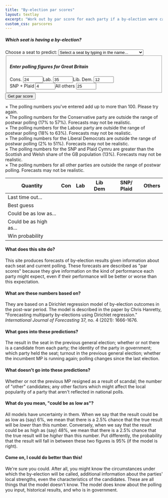 ```yaml
---
title: "By-election par scores"
layout: textlay
excerpt: "Work out by par score for each party if a by-election were called"
custom_css: parscores
---
```


<script src="{{ site.url }}{{ site.baseurl }}/js/byelx_seat_data_display.js"></script>
<script src="{{ site.url }}{{ site.baseurl }}/js/jquery.min.js"></script>
<script src="{{ site.url }}{{ site.baseurl }}/js/math.min.js"></script>
<script src="{{ site.url }}{{ site.baseurl }}/js/jstat.min.js"></script>
<script src="{{ site.url }}{{ site.baseurl }}/js/selectize.min.js"></script>
<script src="{{ site.url }}{{ site.baseurl }}/js/byelx_seat_data.js"></script>
<script src="{{ site.url }}{{ site.baseurl }}/js/byelx_fe_lab.js"></script>
<script src="{{ site.url }}{{ site.baseurl }}/js/byelx_fe_lib.js"></script>
<script src="{{ site.url }}{{ site.baseurl }}/js/byelx_fe_nat.js"></script>
<script src="{{ site.url }}{{ site.baseurl }}/js/byelx_fe_oth.js"></script>
<script src="{{ site.url }}{{ site.baseurl }}/js/byelx_phi.js"></script>
<script src="{{ site.url }}{{ site.baseurl }}/js/byelx_parscores.js"></script>
<form onsubmit = "formhandler(); return false">
      <div class = "control-group">
	  <h5>Which seat is having a by-election?</h5>
      <label for = "select-seat">Choose a seat to predict:</label>
      <select id = "select-seat" class = "demo-default" placeholder = "Select a seat...">
	<option value =''>Select a seat by typing in the name...</option>
	<option value ='1'>Aberafan Maesteg</option>
 <option value ='2'>Aberdeen North</option>
 <option value ='3'>Aberdeen South</option>
 <option value ='4'>Aberdeenshire North and Moray East</option>
 <option value ='5'>Airdrie and Shotts</option>
 <option value ='6'>Aldershot</option>
 <option value ='7'>Aldridge-Brownhills</option>
 <option value ='8'>Alloa and Grangemouth</option>
 <option value ='9'>Altrincham and Sale West</option>
 <option value ='10'>Alyn and Deeside</option>
 <option value ='11'>Amber Valley</option>
 <option value ='12'>Angus and Perthshire Glens</option>
 <option value ='13'>Arbroath and Broughty Ferry</option>
 <option value ='14'>Argyll, Bute and South Lochaber</option>
 <option value ='15'>Arundel and South Downs</option>
 <option value ='16'>Ashfield</option>
 <option value ='17'>Ashford</option>
 <option value ='18'>Ashton-under-Lyne</option>
 <option value ='19'>Aylesbury</option>
 <option value ='20'>Ayr, Carrick and Cumnock</option>
 <option value ='21'>Banbury</option>
 <option value ='22'>Bangor Aberconwy</option>
 <option value ='23'>Barking</option>
 <option value ='24'>Barnsley North</option>
 <option value ='25'>Barnsley South</option>
 <option value ='26'>Barrow and Furness</option>
 <option value ='27'>Basildon and Billericay</option>
 <option value ='28'>Basingstoke</option>
 <option value ='29'>Bassetlaw</option>
 <option value ='30'>Bath</option>
 <option value ='31'>Bathgate and Linlithgow</option>
 <option value ='32'>Battersea</option>
 <option value ='33'>Beaconsfield</option>
 <option value ='34'>Beckenham and Penge</option>
 <option value ='35'>Bedford</option>
 <option value ='36'>Bermondsey and Old Southwark</option>
 <option value ='37'>Berwickshire, Roxburgh and Selkirk</option>
 <option value ='38'>Bethnal Green and Stepney</option>
 <option value ='39'>Beverley and Holderness</option>
 <option value ='40'>Bexhill and Battle</option>
 <option value ='41'>Bexleyheath and Crayford</option>
 <option value ='42'>Bicester and Woodstock</option>
 <option value ='43'>Birkenhead</option>
 <option value ='44'>Birmingham Edgbaston</option>
 <option value ='45'>Birmingham Erdington</option>
 <option value ='46'>Birmingham Hall Green and Moseley</option>
 <option value ='47'>Birmingham Hodge Hill and Solihull North</option>
 <option value ='48'>Birmingham Ladywood</option>
 <option value ='49'>Birmingham Northfield</option>
 <option value ='50'>Birmingham Perry Barr</option>
 <option value ='51'>Birmingham Selly Oak</option>
 <option value ='52'>Birmingham Yardley</option>
 <option value ='53'>Bishop Auckland</option>
 <option value ='54'>Blackburn</option>
 <option value ='55'>Blackley and Middleton South</option>
 <option value ='56'>Blackpool North and Fleetwood</option>
 <option value ='57'>Blackpool South</option>
 <option value ='58'>Blaenau Gwent and Rhymney</option>
 <option value ='59'>Blaydon and Consett</option>
 <option value ='60'>Blyth and Ashington</option>
 <option value ='61'>Bognor Regis and Littlehampton</option>
 <option value ='62'>Bolsover</option>
 <option value ='63'>Bolton North East</option>
 <option value ='64'>Bolton South and Walkden</option>
 <option value ='65'>Bolton West</option>
 <option value ='66'>Bootle</option>
 <option value ='67'>Boston and Skegness</option>
 <option value ='68'>Bournemouth East</option>
 <option value ='69'>Bournemouth West</option>
 <option value ='70'>Bracknell</option>
 <option value ='71'>Bradford East</option>
 <option value ='72'>Bradford South</option>
 <option value ='73'>Bradford West</option>
 <option value ='74'>Braintree</option>
 <option value ='75'>Brecon, Radnor and Cwm Tawe</option>
 <option value ='76'>Brent East</option>
 <option value ='77'>Brent West</option>
 <option value ='78'>Brentford and Isleworth</option>
 <option value ='79'>Brentwood and Ongar</option>
 <option value ='80'>Bridgend</option>
 <option value ='81'>Bridgwater</option>
 <option value ='82'>Bridlington and The Wolds</option>
 <option value ='83'>Brigg and Immingham</option>
 <option value ='84'>Brighton Kemptown and Peacehaven</option>
 <option value ='85'>Brighton Pavilion</option>
 <option value ='86'>Bristol Central</option>
 <option value ='87'>Bristol East</option>
 <option value ='88'>Bristol North East</option>
 <option value ='89'>Bristol North West</option>
 <option value ='90'>Bristol South</option>
 <option value ='91'>Broadland and Fakenham</option>
 <option value ='92'>Bromley and Biggin Hill</option>
 <option value ='93'>Bromsgrove</option>
 <option value ='94'>Broxbourne</option>
 <option value ='95'>Broxtowe</option>
 <option value ='96'>Buckingham and Bletchley</option>
 <option value ='97'>Burnley</option>
 <option value ='98'>Burton and Uttoxeter</option>
 <option value ='99'>Bury North</option>
 <option value ='100'>Bury South</option>
 <option value ='101'>Bury St Edmunds and Stowmarket</option>
 <option value ='102'>Caerfyrddin</option>
 <option value ='103'>Caerphilly</option>
 <option value ='104'>Caithness, Sutherland and Easter Ross</option>
 <option value ='105'>Calder Valley</option>
 <option value ='106'>Camborne and Redruth</option>
 <option value ='107'>Cambridge</option>
 <option value ='108'>Cannock Chase</option>
 <option value ='109'>Canterbury</option>
 <option value ='110'>Cardiff East</option>
 <option value ='111'>Cardiff North</option>
 <option value ='112'>Cardiff South and Penarth</option>
 <option value ='113'>Cardiff West</option>
 <option value ='114'>Carlisle</option>
 <option value ='115'>Carshalton and Wallington</option>
 <option value ='116'>Castle Point</option>
 <option value ='117'>Central Ayrshire</option>
 <option value ='118'>Central Devon</option>
 <option value ='119'>Central Suffolk and North Ipswich</option>
 <option value ='120'>Ceredigion Preseli</option>
 <option value ='121'>Chatham and Aylesford</option>
 <option value ='122'>Cheadle</option>
 <option value ='123'>Chelmsford</option>
 <option value ='124'>Chelsea and Fulham</option>
 <option value ='125'>Cheltenham</option>
 <option value ='126'>Chesham and Amersham</option>
 <option value ='127'>Chester North and Neston</option>
 <option value ='128'>Chester South and Eddisbury</option>
 <option value ='129'>Chesterfield</option>
 <option value ='130'>Chichester</option>
 <option value ='131'>Chingford and Woodford Green</option>
 <option value ='132'>Chippenham</option>
 <option value ='133'>Chipping Barnet</option>
 <option value ='134'>Chorley</option>
 <option value ='135'>Christchurch</option>
 <option value ='136'>Cities of London and Westminster</option>
 <option value ='137'>City of Durham</option>
 <option value ='138'>Clacton</option>
 <option value ='139'>Clapham and Brixton Hill</option>
 <option value ='140'>Clwyd East</option>
 <option value ='141'>Clwyd North</option>
 <option value ='142'>Coatbridge and Bellshill</option>
 <option value ='143'>Colchester</option>
 <option value ='144'>Colne Valley</option>
 <option value ='145'>Congleton</option>
 <option value ='146'>Corby and East Northamptonshire</option>
 <option value ='147'>Coventry East</option>
 <option value ='148'>Coventry North West</option>
 <option value ='149'>Coventry South</option>
 <option value ='150'>Cowdenbeath and Kirkcaldy</option>
 <option value ='151'>Cramlington and Killingworth</option>
 <option value ='152'>Crawley</option>
 <option value ='153'>Crewe and Nantwich</option>
 <option value ='154'>Croydon East</option>
 <option value ='155'>Croydon South</option>
 <option value ='156'>Croydon West</option>
 <option value ='157'>Cumbernauld and Kirkintilloch</option>
 <option value ='158'>Dagenham and Rainham</option>
 <option value ='159'>Darlington</option>
 <option value ='160'>Dartford</option>
 <option value ='161'>Daventry</option>
 <option value ='162'>Derby North</option>
 <option value ='163'>Derby South</option>
 <option value ='164'>Derbyshire Dales</option>
 <option value ='165'>Dewsbury and Batley</option>
 <option value ='166'>Didcot and Wantage</option>
 <option value ='167'>Doncaster Central</option>
 <option value ='168'>Doncaster East and the Isle of Axholme</option>
 <option value ='169'>Doncaster North</option>
 <option value ='170'>Dorking and Horley</option>
 <option value ='171'>Dover and Deal</option>
 <option value ='172'>Droitwich and Evesham</option>
 <option value ='173'>Dudley</option>
 <option value ='174'>Dulwich and West Norwood</option>
 <option value ='175'>Dumfries and Galloway</option>
 <option value ='176'>Dumfriesshire, Clydesdale and Tweeddale</option>
 <option value ='177'>Dundee Central</option>
 <option value ='178'>Dunfermline and Dollar</option>
 <option value ='179'>Dunstable and Leighton Buzzard</option>
 <option value ='180'>Dwyfor Meirionnydd</option>
 <option value ='181'>Ealing Central and Acton</option>
 <option value ='182'>Ealing North</option>
 <option value ='183'>Ealing Southall</option>
 <option value ='184'>Earley and Woodley</option>
 <option value ='185'>Easington</option>
 <option value ='186'>East Grinstead and Uckfield</option>
 <option value ='187'>East Ham</option>
 <option value ='188'>East Hampshire</option>
 <option value ='189'>East Kilbride and Strathaven</option>
 <option value ='190'>East Renfrewshire</option>
 <option value ='191'>East Surrey</option>
 <option value ='192'>East Thanet</option>
 <option value ='193'>East Wiltshire</option>
 <option value ='194'>East Worthing and Shoreham</option>
 <option value ='195'>Eastbourne</option>
 <option value ='196'>Eastleigh</option>
 <option value ='197'>Edinburgh East and Musselburgh</option>
 <option value ='198'>Edinburgh North and Leith</option>
 <option value ='199'>Edinburgh South</option>
 <option value ='200'>Edinburgh South West</option>
 <option value ='201'>Edinburgh West</option>
 <option value ='202'>Edmonton and Winchmore Hill</option>
 <option value ='203'>Ellesmere Port and Bromborough</option>
 <option value ='204'>Eltham and Chislehurst</option>
 <option value ='205'>Ely and East Cambridgeshire</option>
 <option value ='206'>Enfield North</option>
 <option value ='207'>Epping Forest</option>
 <option value ='208'>Epsom and Ewell</option>
 <option value ='209'>Erewash</option>
 <option value ='210'>Erith and Thamesmead</option>
 <option value ='211'>Esher and Walton</option>
 <option value ='212'>Exeter</option>
 <option value ='213'>Exmouth and Exeter East</option>
 <option value ='214'>Falkirk</option>
 <option value ='215'>Fareham and Waterlooville</option>
 <option value ='216'>Farnham and Bordon</option>
 <option value ='217'>Faversham and Mid Kent</option>
 <option value ='218'>Feltham and Heston</option>
 <option value ='219'>Filton and Bradley Stoke</option>
 <option value ='220'>Finchley and Golders Green</option>
 <option value ='221'>Folkestone and Hythe</option>
 <option value ='222'>Forest of Dean</option>
 <option value ='223'>Frome and East Somerset</option>
 <option value ='224'>Fylde</option>
 <option value ='225'>Gainsborough</option>
 <option value ='226'>Gateshead Central and Whickham</option>
 <option value ='227'>Gedling</option>
 <option value ='228'>Gillingham and Rainham</option>
 <option value ='229'>Glasgow East</option>
 <option value ='230'>Glasgow North</option>
 <option value ='231'>Glasgow North East</option>
 <option value ='232'>Glasgow South</option>
 <option value ='233'>Glasgow South West</option>
 <option value ='234'>Glasgow West</option>
 <option value ='235'>Glastonbury and Somerton</option>
 <option value ='236'>Glenrothes and Mid Fife</option>
 <option value ='237'>Gloucester</option>
 <option value ='238'>Godalming and Ash</option>
 <option value ='239'>Goole and Pocklington</option>
 <option value ='240'>Gordon and Buchan</option>
 <option value ='241'>Gorton and Denton</option>
 <option value ='242'>Gosport</option>
 <option value ='243'>Gower</option>
 <option value ='244'>Grantham and Bourne</option>
 <option value ='245'>Gravesham</option>
 <option value ='246'>Great Grimsby and Cleethorpes</option>
 <option value ='247'>Great Yarmouth</option>
 <option value ='248'>Greenwich and Woolwich</option>
 <option value ='249'>Guildford</option>
 <option value ='250'>Hackney North and Stoke Newington</option>
 <option value ='251'>Hackney South and Shoreditch</option>
 <option value ='252'>Halesowen</option>
 <option value ='253'>Halifax</option>
 <option value ='254'>Hamble Valley</option>
 <option value ='255'>Hamilton and Clyde Valley</option>
 <option value ='256'>Hammersmith and Chiswick</option>
 <option value ='257'>Hampstead and Highgate</option>
 <option value ='258'>Harborough, Oadby and Wigston</option>
 <option value ='259'>Harlow</option>
 <option value ='260'>Harpenden and Berkhamsted</option>
 <option value ='261'>Harrogate and Knaresborough</option>
 <option value ='262'>Harrow East</option>
 <option value ='263'>Harrow West</option>
 <option value ='264'>Hartlepool</option>
 <option value ='265'>Harwich and North Essex</option>
 <option value ='266'>Hastings and Rye</option>
 <option value ='267'>Havant</option>
 <option value ='268'>Hayes and Harlington</option>
 <option value ='269'>Hazel Grove</option>
 <option value ='270'>Hemel Hempstead</option>
 <option value ='271'>Hendon</option>
 <option value ='272'>Henley and Thame</option>
 <option value ='273'>Hereford and South Herefordshire</option>
 <option value ='274'>Herne Bay and Sandwich</option>
 <option value ='275'>Hertford and Stortford</option>
 <option value ='276'>Hertsmere</option>
 <option value ='277'>Hexham</option>
 <option value ='278'>Heywood and Middleton North</option>
 <option value ='279'>High Peak</option>
 <option value ='280'>Hinckley and Bosworth</option>
 <option value ='281'>Hitchin</option>
 <option value ='282'>Holborn and St Pancras</option>
 <option value ='283'>Honiton and Sidmouth</option>
 <option value ='284'>Hornchurch and Upminster</option>
 <option value ='285'>Hornsey and Friern Barnet</option>
 <option value ='286'>Horsham</option>
 <option value ='287'>Houghton and Sunderland South</option>
 <option value ='288'>Hove and Portslade</option>
 <option value ='289'>Huddersfield</option>
 <option value ='290'>Huntingdon</option>
 <option value ='291'>Hyndburn</option>
 <option value ='292'>Ilford North</option>
 <option value ='293'>Ilford South</option>
 <option value ='294'>Inverclyde and Renfrewshire West</option>
 <option value ='295'>Inverness, Skye and West Ross-shire</option>
 <option value ='296'>Ipswich</option>
 <option value ='297'>Isle of Wight East</option>
 <option value ='298'>Isle of Wight West</option>
 <option value ='299'>Islington North</option>
 <option value ='300'>Islington South and Finsbury</option>
 <option value ='301'>Jarrow and Gateshead East</option>
 <option value ='302'>Keighley and Ilkley</option>
 <option value ='303'>Kenilworth and Southam</option>
 <option value ='304'>Kensington and Bayswater</option>
 <option value ='305'>Kettering</option>
 <option value ='306'>Kilmarnock and Loudoun</option>
 <option value ='307'>Kingston and Surbiton</option>
 <option value ='308'>Kingston upon Hull East</option>
 <option value ='309'>Kingston upon Hull North and Cottingham</option>
 <option value ='310'>Kingston upon Hull West and Haltemprice</option>
 <option value ='311'>Kingswinford and South Staffordshire</option>
 <option value ='312'>Knowsley</option>
 <option value ='313'>Lancaster and Wyre</option>
 <option value ='314'>Leeds Central and Headingley</option>
 <option value ='315'>Leeds East</option>
 <option value ='316'>Leeds North East</option>
 <option value ='317'>Leeds North West</option>
 <option value ='318'>Leeds South</option>
 <option value ='319'>Leeds South West and Morley</option>
 <option value ='320'>Leeds West and Pudsey</option>
 <option value ='321'>Leicester East</option>
 <option value ='322'>Leicester South</option>
 <option value ='323'>Leicester West</option>
 <option value ='324'>Leigh and Atherton</option>
 <option value ='325'>Lewes</option>
 <option value ='326'>Lewisham East</option>
 <option value ='327'>Lewisham North</option>
 <option value ='328'>Lewisham West and East Dulwich</option>
 <option value ='329'>Leyton and Wanstead</option>
 <option value ='330'>Lichfield</option>
 <option value ='331'>Lincoln</option>
 <option value ='332'>Liverpool Garston</option>
 <option value ='333'>Liverpool Riverside</option>
 <option value ='334'>Liverpool Walton</option>
 <option value ='335'>Liverpool Wavertree</option>
 <option value ='336'>Liverpool West Derby</option>
 <option value ='337'>Livingston</option>
 <option value ='338'>Llanelli</option>
 <option value ='339'>Lothian East</option>
 <option value ='340'>Loughborough</option>
 <option value ='341'>Louth and Horncastle</option>
 <option value ='342'>Lowestoft</option>
 <option value ='343'>Luton North</option>
 <option value ='344'>Luton South and South Bedfordshire</option>
 <option value ='345'>Macclesfield</option>
 <option value ='346'>Maidenhead</option>
 <option value ='347'>Maidstone and Malling</option>
 <option value ='348'>Makerfield</option>
 <option value ='349'>Maldon</option>
 <option value ='350'>Manchester Central</option>
 <option value ='351'>Manchester Rusholme</option>
 <option value ='352'>Manchester Withington</option>
 <option value ='353'>Mansfield</option>
 <option value ='354'>Melksham and Devizes</option>
 <option value ='355'>Melton and Syston</option>
 <option value ='356'>Meriden and Solihull East</option>
 <option value ='357'>Merthyr Tydfil and Aberdare</option>
 <option value ='358'>Mid and South Pembrokeshire</option>
 <option value ='359'>Mid Bedfordshire</option>
 <option value ='360'>Mid Buckinghamshire</option>
 <option value ='361'>Mid Cheshire</option>
 <option value ='362'>Mid Derbyshire</option>
 <option value ='363'>Mid Dorset and North Poole</option>
 <option value ='364'>Mid Dunbartonshire</option>
 <option value ='365'>Mid Leicestershire</option>
 <option value ='366'>Mid Norfolk</option>
 <option value ='367'>Mid Sussex</option>
 <option value ='368'>Middlesbrough and Thornaby East</option>
 <option value ='369'>Middlesbrough South and East Cleveland</option>
 <option value ='370'>Midlothian</option>
 <option value ='371'>Milton Keynes Central</option>
 <option value ='372'>Milton Keynes North</option>
 <option value ='373'>Mitcham and Morden</option>
 <option value ='374'>Monmouthshire</option>
 <option value ='375'>Montgomeryshire and Glyndŵr</option>
 <option value ='376'>Moray West, Nairn and Strathspey</option>
 <option value ='377'>Morecambe and Lunesdale</option>
 <option value ='378'>Motherwell, Wishaw and Carluke</option>
 <option value ='379'>Na h-Eileanan an Iar</option>
 <option value ='380'>Neath and Swansea East</option>
 <option value ='381'>New Forest East</option>
 <option value ='382'>New Forest West</option>
 <option value ='383'>Newark</option>
 <option value ='384'>Newbury</option>
 <option value ='385'>Newcastle upon Tyne Central and West</option>
 <option value ='386'>Newcastle upon Tyne East and Wallsend</option>
 <option value ='387'>Newcastle upon Tyne North</option>
 <option value ='388'>Newcastle-under-Lyme</option>
 <option value ='389'>Newport East</option>
 <option value ='390'>Newport West and Islwyn</option>
 <option value ='391'>Newton Abbot</option>
 <option value ='392'>Newton Aycliffe and Spennymoor</option>
 <option value ='393'>Normanton and Hemsworth</option>
 <option value ='394'>North Ayrshire and Arran</option>
 <option value ='395'>North Bedfordshire</option>
 <option value ='396'>North Cornwall</option>
 <option value ='397'>North Cotswolds</option>
 <option value ='398'>North Devon</option>
 <option value ='399'>North Dorset</option>
 <option value ='400'>North Durham</option>
 <option value ='401'>North East Cambridgeshire</option>
 <option value ='402'>North East Derbyshire</option>
 <option value ='403'>North East Fife</option>
 <option value ='404'>North East Hampshire</option>
 <option value ='405'>North East Hertfordshire</option>
 <option value ='406'>North East Somerset and Hanham</option>
 <option value ='407'>North Herefordshire</option>
 <option value ='408'>North Norfolk</option>
 <option value ='409'>North Northumberland</option>
 <option value ='410'>North Shropshire</option>
 <option value ='411'>North Somerset</option>
 <option value ='412'>North Warwickshire and Bedworth</option>
 <option value ='413'>North West Cambridgeshire</option>
 <option value ='414'>North West Essex</option>
 <option value ='415'>North West Hampshire</option>
 <option value ='416'>North West Leicestershire</option>
 <option value ='417'>North West Norfolk</option>
 <option value ='418'>Northampton North</option>
 <option value ='419'>Northampton South</option>
 <option value ='420'>Norwich North</option>
 <option value ='421'>Norwich South</option>
 <option value ='422'>Nottingham East</option>
 <option value ='423'>Nottingham North and Kimberley</option>
 <option value ='424'>Nottingham South</option>
 <option value ='425'>Nuneaton</option>
 <option value ='426'>Old Bexley and Sidcup</option>
 <option value ='427'>Oldham East and Saddleworth</option>
 <option value ='428'>Oldham West, Chadderton and Royton</option>
 <option value ='429'>Orkney and Shetland</option>
 <option value ='430'>Orpington</option>
 <option value ='431'>Ossett and Denby Dale</option>
 <option value ='432'>Oxford East</option>
 <option value ='433'>Oxford West and Abingdon</option>
 <option value ='434'>Paisley and Renfrewshire North</option>
 <option value ='435'>Paisley and Renfrewshire South</option>
 <option value ='436'>Peckham</option>
 <option value ='437'>Pendle and Clitheroe</option>
 <option value ='438'>Penistone and Stocksbridge</option>
 <option value ='439'>Penrith and Solway</option>
 <option value ='440'>Perth and Kinross-shire</option>
 <option value ='441'>Peterborough</option>
 <option value ='442'>Plymouth Moor View</option>
 <option value ='443'>Plymouth Sutton and Devonport</option>
 <option value ='444'>Pontefract, Castleford and Knottingley</option>
 <option value ='445'>Pontypridd</option>
 <option value ='446'>Poole</option>
 <option value ='447'>Poplar and Limehouse</option>
 <option value ='448'>Portsmouth North</option>
 <option value ='449'>Portsmouth South</option>
 <option value ='450'>Preston</option>
 <option value ='451'>Putney</option>
 <option value ='452'>Queen's Park and Maida Vale</option>
 <option value ='453'>Rawmarsh and Conisbrough</option>
 <option value ='454'>Rayleigh and Wickford</option>
 <option value ='455'>Reading Central</option>
 <option value ='456'>Reading West and Mid Berkshire</option>
 <option value ='457'>Redcar</option>
 <option value ='458'>Redditch</option>
 <option value ='459'>Reigate</option>
 <option value ='460'>Rhondda and Ogmore</option>
 <option value ='461'>Ribble Valley</option>
 <option value ='462'>Richmond and Northallerton</option>
 <option value ='463'>Richmond Park</option>
 <option value ='464'>Rochdale</option>
 <option value ='465'>Rochester and Strood</option>
 <option value ='466'>Romford</option>
 <option value ='467'>Romsey and Southampton North</option>
 <option value ='468'>Rossendale and Darwen</option>
 <option value ='469'>Rother Valley</option>
 <option value ='470'>Rotherham</option>
 <option value ='471'>Rugby</option>
 <option value ='472'>Ruislip, Northwood and Pinner</option>
 <option value ='473'>Runcorn and Helsby</option>
 <option value ='474'>Runnymede and Weybridge</option>
 <option value ='475'>Rushcliffe</option>
 <option value ='476'>Rutherglen</option>
 <option value ='477'>Rutland and Stamford</option>
 <option value ='478'>Salford</option>
 <option value ='479'>Salisbury</option>
 <option value ='480'>Scarborough and Whitby</option>
 <option value ='481'>Scunthorpe</option>
 <option value ='482'>Sefton Central</option>
 <option value ='483'>Selby</option>
 <option value ='484'>Sevenoaks</option>
 <option value ='485'>Sheffield Brightside and Hillsborough</option>
 <option value ='486'>Sheffield Central</option>
 <option value ='487'>Sheffield Hallam</option>
 <option value ='488'>Sheffield Heeley</option>
 <option value ='489'>Sheffield South East</option>
 <option value ='490'>Sherwood Forest</option>
 <option value ='491'>Shipley</option>
 <option value ='492'>Shrewsbury</option>
 <option value ='493'>Sittingbourne and Sheppey</option>
 <option value ='494'>Skipton and Ripon</option>
 <option value ='495'>Sleaford and North Hykeham</option>
 <option value ='496'>Slough</option>
 <option value ='497'>Smethwick</option>
 <option value ='498'>Solihull West and Shirley</option>
 <option value ='499'>South Basildon and East Thurrock</option>
 <option value ='500'>South Cambridgeshire</option>
 <option value ='501'>South Cotswolds</option>
 <option value ='502'>South Derbyshire</option>
 <option value ='503'>South Devon</option>
 <option value ='504'>South Dorset</option>
 <option value ='505'>South East Cornwall</option>
 <option value ='506'>South Holland and The Deepings</option>
 <option value ='507'>South Leicestershire</option>
 <option value ='508'>South Norfolk</option>
 <option value ='509'>South Northamptonshire</option>
 <option value ='510'>South Ribble</option>
 <option value ='511'>South Shields</option>
 <option value ='512'>South Shropshire</option>
 <option value ='513'>South Suffolk</option>
 <option value ='514'>South West Devon</option>
 <option value ='515'>South West Hertfordshire</option>
 <option value ='516'>South West Norfolk</option>
 <option value ='517'>South West Wiltshire</option>
 <option value ='518'>Southampton Itchen</option>
 <option value ='519'>Southampton Test</option>
 <option value ='520'>Southend East and Rochford</option>
 <option value ='521'>Southend West and Leigh</option>
 <option value ='522'>Southgate and Wood Green</option>
 <option value ='523'>Southport</option>
 <option value ='524'>Spelthorne</option>
 <option value ='525'>Spen Valley</option>
 <option value ='526'>St Albans</option>
 <option value ='527'>St Austell and Newquay</option>
 <option value ='528'>St Helens North</option>
 <option value ='529'>St Helens South and Whiston</option>
 <option value ='530'>St Ives</option>
 <option value ='531'>St Neots and Mid Cambridgeshire</option>
 <option value ='532'>Stafford</option>
 <option value ='533'>Staffordshire Moorlands</option>
 <option value ='534'>Stalybridge and Hyde</option>
 <option value ='535'>Stevenage</option>
 <option value ='536'>Stirling and Strathallan</option>
 <option value ='537'>Stockport</option>
 <option value ='538'>Stockton North</option>
 <option value ='539'>Stockton West</option>
 <option value ='540'>Stoke-on-Trent Central</option>
 <option value ='541'>Stoke-on-Trent North</option>
 <option value ='542'>Stoke-on-Trent South</option>
 <option value ='543'>Stone, Great Wyrley and Penkridge</option>
 <option value ='544'>Stourbridge</option>
 <option value ='545'>Stratford and Bow</option>
 <option value ='546'>Stratford-on-Avon</option>
 <option value ='547'>Streatham and Croydon North</option>
 <option value ='548'>Stretford and Urmston</option>
 <option value ='549'>Stroud</option>
 <option value ='550'>Suffolk Coastal</option>
 <option value ='551'>Sunderland Central</option>
 <option value ='552'>Surrey Heath</option>
 <option value ='553'>Sussex Weald</option>
 <option value ='554'>Sutton and Cheam</option>
 <option value ='555'>Sutton Coldfield</option>
 <option value ='556'>Swansea West</option>
 <option value ='557'>Swindon North</option>
 <option value ='558'>Swindon South</option>
 <option value ='559'>Tamworth</option>
 <option value ='560'>Tatton</option>
 <option value ='561'>Taunton and Wellington</option>
 <option value ='562'>Telford</option>
 <option value ='563'>Tewkesbury</option>
 <option value ='564'>The Wrekin</option>
 <option value ='565'>Thirsk and Malton</option>
 <option value ='566'>Thornbury and Yate</option>
 <option value ='567'>Thurrock</option>
 <option value ='568'>Tipton and Wednesbury</option>
 <option value ='569'>Tiverton and Minehead</option>
 <option value ='570'>Tonbridge</option>
 <option value ='571'>Tooting</option>
 <option value ='572'>Torbay</option>
 <option value ='573'>Torfaen</option>
 <option value ='574'>Torridge and Tavistock</option>
 <option value ='575'>Tottenham</option>
 <option value ='576'>Truro and Falmouth</option>
 <option value ='577'>Tunbridge Wells</option>
 <option value ='578'>Twickenham</option>
 <option value ='579'>Tynemouth</option>
 <option value ='580'>Uxbridge and South Ruislip</option>
 <option value ='581'>Vale of Glamorgan</option>
 <option value ='582'>Vauxhall and Camberwell Green</option>
 <option value ='583'>Wakefield and Rothwell</option>
 <option value ='584'>Wallasey</option>
 <option value ='585'>Walsall and Bloxwich</option>
 <option value ='586'>Walthamstow</option>
 <option value ='587'>Warrington North</option>
 <option value ='588'>Warrington South</option>
 <option value ='589'>Warwick and Leamington</option>
 <option value ='590'>Washington and Gateshead South</option>
 <option value ='591'>Watford</option>
 <option value ='592'>Waveney Valley</option>
 <option value ='593'>Weald of Kent</option>
 <option value ='594'>Wellingborough and Rushden</option>
 <option value ='595'>Wells and Mendip Hills</option>
 <option value ='596'>Welwyn Hatfield</option>
 <option value ='597'>West Aberdeenshire and Kincardine</option>
 <option value ='598'>West Bromwich</option>
 <option value ='599'>West Dorset</option>
 <option value ='600'>West Dunbartonshire</option>
 <option value ='601'>West Ham and Beckton</option>
 <option value ='602'>West Lancashire</option>
 <option value ='603'>West Suffolk</option>
 <option value ='604'>West Worcestershire</option>
 <option value ='605'>Westmorland and Lonsdale</option>
 <option value ='606'>Weston-super-Mare</option>
 <option value ='607'>Wetherby and Easingwold</option>
 <option value ='608'>Whitehaven and Workington</option>
 <option value ='609'>Widnes and Halewood</option>
 <option value ='610'>Wigan</option>
 <option value ='611'>Wimbledon</option>
 <option value ='612'>Winchester</option>
 <option value ='613'>Windsor</option>
 <option value ='614'>Wirral West</option>
 <option value ='615'>Witham</option>
 <option value ='616'>Witney</option>
 <option value ='617'>Woking</option>
 <option value ='618'>Wokingham</option>
 <option value ='619'>Wolverhampton North East</option>
 <option value ='620'>Wolverhampton South East</option>
 <option value ='621'>Wolverhampton West</option>
 <option value ='622'>Worcester</option>
 <option value ='623'>Worsley and Eccles</option>
 <option value ='624'>Worthing West</option>
 <option value ='625'>Wrexham</option>
 <option value ='626'>Wycombe</option>
 <option value ='627'>Wyre Forest</option>
 <option value ='628'>Wythenshawe and Sale East</option>
 <option value ='629'>Yeovil</option>
 <option value ='630'>Ynys Môn</option>
 <option value ='631'>York Central</option>
 <option value ='632'>York Outer</option>
      </select>
      <script>
	$('#select-seat').selectize({
	    create: true,
	    sortField: {
		field: 'text',
		direction: 'asc'
	    }
	});
      </script>
      <br/>
      </div>
      <fieldset>
	<h5>Enter polling figures for Great Britain</h5>
	<div style = "float: left;">
	  <label for="conpoll">Cons.</label>
	  <input type="number" id="conpoll" name="conpoll" value = "24" onkeyup = "sum_to_one()" min = "0" max = "100">
	</div>
	<div style = "float: left;">
	  <label for="labpoll">Lab.</label>
	  <input type="number" id="labpoll" name="labpoll" value = "35" onkeyup = "sum_to_one()" min = "0" max = "100">
      	</div>
      	<div style = "float: left;">
	  <label for="libpoll">Lib. Dem.</label>
	  <input type="number" id="libpoll" name="libpoll" value = "12" onkeyup = "sum_to_one()" min = "0" max = "100">
	</div>
      	<div style = "float: left;">
	  <label for="natpoll">SNP + Plaid</label>
	  <input type="number" id="natpoll" name="natpoll" value = "4" onkeyup = "sum_to_one()" min = "0" max = "100">
      	</div>
      	<div style = "float: left;">
	  <label for = "othpoll">All others</label>
	  <input type="number" id="othpoll" name="othpoll" value = "25" onkeyup = "sum_to_one()" value = "0" min = "0" max = "100">
      	</div>
      </fieldset>
<input type="submit" value="Get par score" />
</form>
<div id = "negativevalues" class = "errormsg">
<span class="closebtn" onclick="this.parentElement.style.display='none';">&times;</span>
The polling numbers you've entered add up to more than 100. Please try again.
</div>
<div id = "conoos" class = "warningmsg">
<span class="closebtn" onclick="this.parentElement.style.display='none';">&times;</span>
The polling numbers for the Conservative party are outside the range of postwar polling (17% to 57%). Forecasts may not be realistic.
</div>
<div id = "laboos" class = "warningmsg">
<span class="closebtn" onclick="this.parentElement.style.display='none';">&times;</span>
The polling numbers for the Labour party are outside the range of postwar polling (18% to 63%). Forecasts may not be realistic.
</div>
<div id = "liboos" class = "warningmsg">
<span class="closebtn" onclick="this.parentElement.style.display='none';">&times;</span>
The polling numbers for the Liberal Democrats are outside the range of postwar polling (2% to 51%). Forecasts may not be realistic.
</div>
<div id = "natoos" class = "warningmsg">
<span class="closebtn" onclick="this.parentElement.style.display='none';">&times;</span>
The polling numbers for the SNP and Plaid Cymru are greater than the Scottish and Welsh share of the GB population (13%). Forecasts may not be realistic.
</div>
<div id = "othoos" class = "warningmsg">
<span class="closebtn" onclick="this.parentElement.style.display='none';">&times;</span>
The polling numbers for all other parties  are outside the range of postwar polling. Forecasts may not be realistic.
</div>
<div id = "results">
<table>
<thead>
<tr>
<th>Quantity</th><th>Con</th><th>Lab</th><th>Lib Dem</th><th>SNP/ Plaid</th><th>Others</th>
</tr>
</thead>
<tbody>
<tr>
	<td>Last time out...</td><td id = "conold"></td><td id = "labold"></td><td id = "libold"></td><td id = "natold"></td><td id = "othold"></td>
</tr>
<tr>
	<td>Best guess</td><td id = "conpe"></td><td id = "labpe"></td><td id = "libpe"></td><td id = "natpe"></td><td id = "othpe"></td>
</tr>
<tr>
	<td>Could be as low as...</td><td id = "conlo"></td><td id = "lablo"></td><td id = "liblo"></td><td id = "natlo"></td><td id = "othlo"></td>
</tr>
<tr>
	<td>Could be as high as...</td><td id = "conhi"></td><td id = "labhi"></td><td id = "libhi"></td><td id = "nathi"></td><td id = "othhi"></td>
</tr>
<tr>
	<td>Win probability</td><td id = "conpr"></td><td id = "labpr"></td><td id = "libpr"></td><td id = "natpr"></td><td id = "othpr"></td>
</tr>
</tbody>
</table>
</div>


#### What does this site do?

This site produces forecasts of by-election results given information
about each seat and current polling. These forecasts are described as
"par scores" because they give information on the kind of performance
each party might expect, even if their performance will be better or
worse than this expectation.

#### What are these numbers based on?

They are based on a Dirichlet regression model of by-election outcomes
in the post-war period. The model is described in the paper by Chris
Hanretty, "Forecasting multiparty by-elections using Dirichlet
regression." *International Journal of Forecasting* 37, no. 4 (2021):
1666-1676. 

#### What goes into these predictions?

The result in the seat in the previous general election; whether or
not there is a candidate from each party; the identity of the party in
government; which party held the seat; turnout in the previous general
election; whether the incumbent MP is running again; polling changes
since the last election.

#### What doesn't go into these predictions?

Whether or not the previous MP resigned as a result of scandal; the
number of "other" candidates; any other factors which might affect the
local popularity of a party that aren't reflected in national polls.

#### What do you mean, "could be as low as"?

All models have uncertainty in them. When we say that the result could
be as low as (say) 6%, we mean that there is a 2.5% chance that the
true result will be *lower* than this number. Conversely, when we say
that the result could be as high as (say) 48%, we mean that there is a
2.5% chance that the true result will be *higher* than this
number. Put differently, the probability that the result will fall in
between these two figures is 95% (if the model is right).

#### Come on, I could do better than this!

We're sure you could. After all, you might know the circumstances
under which the by-election will be called, additional information
about the parties' local strengths, even the characteristics of the
candidates. These are all things that the model doesn't know. The
model does know about the polling you input, historical results, and
who is in government. 
